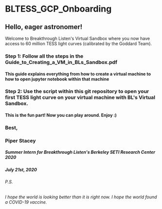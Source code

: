 # BLTESS_GCP_Onboarding

## Hello, eager astronomer! 

Welcome to Breakthrough Listen's Virtual Sandbox where you now have access to 60 million TESS light curves (calibrated by the Goddard Team). 

### Step 1: Follow all the steps in the Guide_to_Creating_a_VM_in_BLs_Sandbox.pdf
#### This guide explains everything from how to create a virtual machine to how to open jupyter notebook within that machine


### Step 2: Use the script within this git repository to open your first TESS light curve on your virtual machine with BL's Virtual Sandbox.
#### This is the fun part! Now you can play around. Enjoy :) 

### Best,
### Piper Stacey
##### Summer Intern for Breakthrough Listen's Berkeley SETI Research Center 2020
##### July 21st, 2020

###### P.S. 
###### I hope the world is looking better than it is right now. I hope the world found a COVID-19 vaccine.

